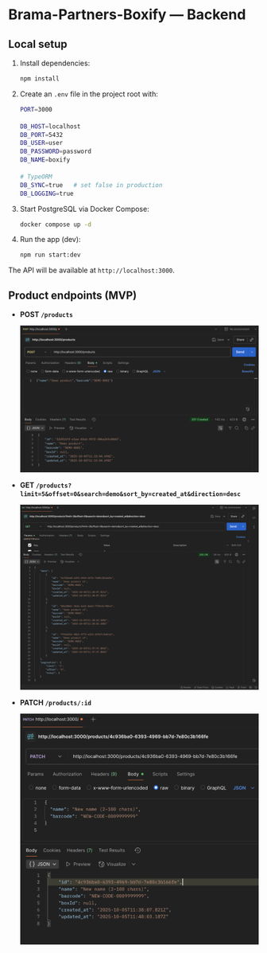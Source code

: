 # Brama-Partners-Boxify — Backend

## Local setup

1. Install dependencies:
   ```bash
   npm install
   ```

2. Create an `.env` file in the project root with:
   ```bash
   PORT=3000

   DB_HOST=localhost
   DB_PORT=5432
   DB_USER=user
   DB_PASSWORD=password
   DB_NAME=boxify

   # TypeORM
   DB_SYNC=true   # set false in production
   DB_LOGGING=true
   ```

3. Start PostgreSQL via Docker Compose:
   ```bash
   docker compose up -d
   ```

4. Run the app (dev):
   ```bash
   npm run start:dev
   ```

The API will be available at `http://localhost:3000`.

## Product endpoints (MVP)

- **POST `/products`**
  
  ![Create Product (POST /products)](./screenshots/create-product.png)

- **GET `/products?limit=5&offset=0&search=demo&sort_by=created_at&direction=desc`**
  
  ![Get list (GET /products)](./screenshots/get-list-products.png)

- **PATCH `/products/:id`**
  
  ![PATCH (PATCH /products)](./screenshots/update-product.png)